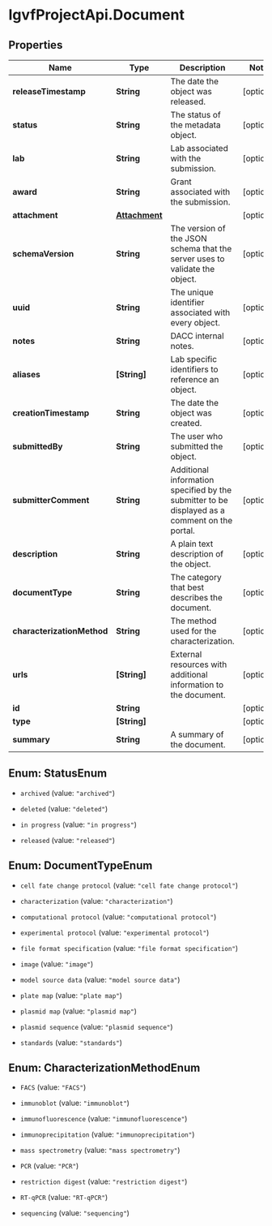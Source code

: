 # IgvfProjectApi.Document

## Properties

Name | Type | Description | Notes
------------ | ------------- | ------------- | -------------
**releaseTimestamp** | **String** | The date the object was released. | [optional] 
**status** | **String** | The status of the metadata object. | [optional] 
**lab** | **String** | Lab associated with the submission. | [optional] 
**award** | **String** | Grant associated with the submission. | [optional] 
**attachment** | [**Attachment**](Attachment.md) |  | [optional] 
**schemaVersion** | **String** | The version of the JSON schema that the server uses to validate the object. | [optional] 
**uuid** | **String** | The unique identifier associated with every object. | [optional] 
**notes** | **String** | DACC internal notes. | [optional] 
**aliases** | **[String]** | Lab specific identifiers to reference an object. | [optional] 
**creationTimestamp** | **String** | The date the object was created. | [optional] 
**submittedBy** | **String** | The user who submitted the object. | [optional] 
**submitterComment** | **String** | Additional information specified by the submitter to be displayed as a comment on the portal. | [optional] 
**description** | **String** | A plain text description of the object. | [optional] 
**documentType** | **String** | The category that best describes the document. | [optional] 
**characterizationMethod** | **String** | The method used for the characterization. | [optional] 
**urls** | **[String]** | External resources with additional information to the document. | [optional] 
**id** | **String** |  | [optional] 
**type** | **[String]** |  | [optional] 
**summary** | **String** | A summary of the document. | [optional] 



## Enum: StatusEnum


* `archived` (value: `"archived"`)

* `deleted` (value: `"deleted"`)

* `in progress` (value: `"in progress"`)

* `released` (value: `"released"`)





## Enum: DocumentTypeEnum


* `cell fate change protocol` (value: `"cell fate change protocol"`)

* `characterization` (value: `"characterization"`)

* `computational protocol` (value: `"computational protocol"`)

* `experimental protocol` (value: `"experimental protocol"`)

* `file format specification` (value: `"file format specification"`)

* `image` (value: `"image"`)

* `model source data` (value: `"model source data"`)

* `plate map` (value: `"plate map"`)

* `plasmid map` (value: `"plasmid map"`)

* `plasmid sequence` (value: `"plasmid sequence"`)

* `standards` (value: `"standards"`)





## Enum: CharacterizationMethodEnum


* `FACS` (value: `"FACS"`)

* `immunoblot` (value: `"immunoblot"`)

* `immunofluorescence` (value: `"immunofluorescence"`)

* `immunoprecipitation` (value: `"immunoprecipitation"`)

* `mass spectrometry` (value: `"mass spectrometry"`)

* `PCR` (value: `"PCR"`)

* `restriction digest` (value: `"restriction digest"`)

* `RT-qPCR` (value: `"RT-qPCR"`)

* `sequencing` (value: `"sequencing"`)




